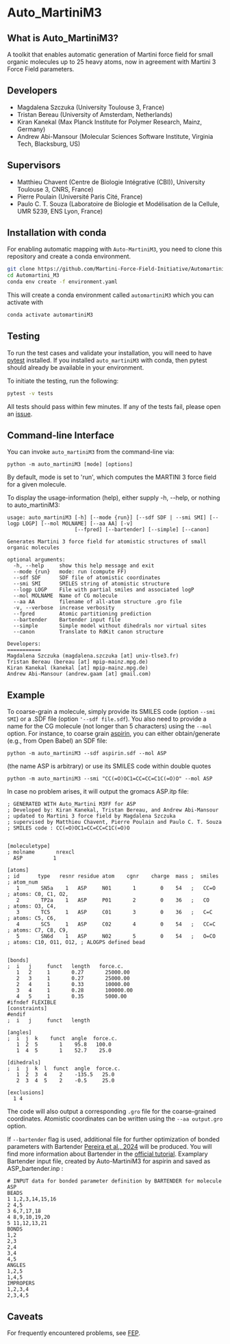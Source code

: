 Auto_MartiniM3
============

## What is Auto_MartiniM3?

A toolkit that enables automatic generation of Martini force field for small organic molecules up to 25 heavy atoms, now in agreement with Martini 3 Force Field parameters. 

## Developers
* Magdalena Szczuka (University Toulouse 3, France)
* Tristan Bereau (University of Amsterdam, Netherlands)   
* Kiran Kanekal (Max Planck Institute for Polymer Research, Mainz, Germany)     
* Andrew Abi-Mansour (Molecular Sciences Software Institute, Virginia Tech, Blacksburg, US)

## Supervisors
* Matthieu Chavent (Centre de Biologie Intégrative (CBI)), University Toulouse 3, CNRS, France)
* Pierre Poulain (Université Paris Cité, France)
* Paulo C. T. Souza (Laboratoire de Biologie et Modélisation de la Cellule, UMR 5239, ENS Lyon, France)

## Installation with conda

 For enabling automatic mapping with `Auto-MartiniM3`, you need to clone this repository and create a conda environment.

```bash
git clone https://github.com/Martini-Force-Field-Initiative/Automartini_M3.git
cd Automartini_M3
conda env create -f environment.yaml
```

This will create a conda environment called `automartiniM3` which you can activate with

```bash
conda activate automartiniM3
```

## Testing

To run the test cases and validate your installation, you will need to have [pytest](https://docs.pytest.org/en/stable/getting-started.html) 
installed. If you installed `auto_martiniM3` with conda, then pytest should already be available in your environment.

To initiate the testing, run the following:
```bash
pytest -v tests
```

All tests should pass within few minutes. If any of the tests fail, please open an [issue](https://github.com/Martini-Force-Field-Initiative/Automartini_M3/issues).

## Command-line Interface
You can invoke `auto_martiniM3` from the command-line via:
```
python -m auto_martiniM3 [mode] [options]
```
By default, mode is set to 'run', which computes the MARTINI 3 force field for a given molecule.

To display the usage-information (help), either supply -h, --help, or nothing to auto_martiniM3:
 
```
usage: auto_martiniM3 [-h] [--mode {run}] [--sdf SDF | --smi SMI] [--logp LOGP] [--mol MOLNAME] [--aa AA] [-v]
                      [--fpred] [--bartender] [--simple] [--canon]

Generates Martini 3 force field for atomistic structures of small organic molecules

optional arguments:
  -h, --help     show this help message and exit
  --mode {run}   mode: run (compute FF)
  --sdf SDF      SDF file of atomistic coordinates
  --smi SMI      SMILES string of atomistic structure
  --logp LOGP    File with partial smiles and associated logP
  --mol MOLNAME  Name of CG molecule
  --aa AA        filename of all-atom structure .gro file
  -v, --verbose  increase verbosity
  --fpred        Atomic partitioning prediction
  --bartender    Bartender input file
  --simple       Simple model without dihedrals nor virtual sites
  --canon        Translate to RdKit canon structure

Developers:
===========
Magdalena Szczuka (magdalena.szczuka [at] univ-tlse3.fr)
Tristan Bereau (bereau [at] mpip-mainz.mpg.de)
Kiran Kanekal (kanekal [at] mpip-mainz.mpg.de)
Andrew Abi-Mansour (andrew.gaam [at] gmail.com)
```

## Example
To coarse-grain a molecule, simply provide its SMILES code (option `--smi SMI`) or a .SDF file (option `'--sdf file.sdf`). You also need to provide a name for the CG molecule (not longer than 5 characters) using the `--mol` option.  For instance, to coarse grain [aspirin](https://pubchem.ncbi.nlm.nih.gov/compound/2244#section=2D-Structure), you can either obtain/generate (e.g., from Open Babel) an SDF file:
```
python -m auto_martiniM3 --sdf aspirin.sdf --mol ASP 
```
(the name ASP is arbitrary) or use its SMILES code within double quotes
```
python -m auto_martiniM3 --smi "CC(=O)OC1=CC=CC=C1C(=O)O" --mol ASP 
```
In case no problem arises, it will output the gromacs ASP.itp file:
```
; GENERATED WITH Auto_Martini M3FF for ASP
; Developed by: Kiran Kanekal, Tristan Bereau, and Andrew Abi-Mansour
; updated to Martini 3 force field by Magdalena Szczuka
; supervised by Matthieu Chavent, Pierre Poulain and Paulo C. T. Souza 
; SMILES code : CC(=O)OC1=CC=CC=C1C(=O)O


[moleculetype]
; molname       nrexcl
  ASP          1

[atoms]
; id      type   resnr residue atom    cgnr    charge  mass ;  smiles    ; atom_num
   1       SN5a    1   ASP     N01       1        0    54   ;   CC=O     ; atoms: C0, C1, O2,          
   2       TP2a    1   ASP     P01       2        0    36   ;   CO       ; atoms: O3, C4,          
   3       TC5     1   ASP     C01       3        0    36   ;   C=C      ; atoms: C5, C6,          
   4       SC5     1   ASP     C02       4        0    54   ;   CC=C     ; atoms: C7, C8, C9,          
   5       SN6d    1   ASP     N02       5        0    54   ;   O=CO     ; atoms: C10, O11, O12, ; ALOGPS defined bead


[bonds]
;  i   j     funct   length   force.c.
   1   2     1       0.27       25000.00
   2   3     1       0.27       25000.00
   2   4     1       0.33       10000.00
   3   4     1       0.28       100000.00
   4   5     1       0.35       5000.00
#ifndef FLEXIBLE
[constraints]
#endif
;  i   j     funct   length

[angles]
;  i  j  k    funct  angle  force.c.
   1  2  5       1    95.8   100.0
   1  4  5       1    52.7    25.0

[dihedrals]
;  i  j  k  l  funct  angle  force.c.
   1  2  3  4    2    -135.5   25.0   
   2  3  4  5    2    -0.5     25.0   

[exclusions]
  1 4
```
The code will also output a corresponding `.gro` file for the coarse-grained coordinates.
Atomistic coordinates can be written using the `--aa output.gro` option.

If `--bartender` flag is used, additional file for further optimization of bonded parameters with Bartender [Pereira et al., 2024](10.1021/acs.jctc.4c00275) will be produced. You will find more information about Bartender in the [official tutorial](https://github.com/Martini-Force-Field-Initiative/Bartender.git). Examplary Bartender input file, created by Auto-MartiniM3 for aspirin and saved as ASP_bartender.inp : 
```
# INPUT data for bonded parameter definition by BARTENDER for molecule ASP
BEADS
1 1,2,3,14,15,16
2 4,5
3 6,7,17,18
4 8,9,10,19,20
5 11,12,13,21
BONDS
1,2
2,3
2,4
3,4
4,5
ANGLES
1,2,5
1,4,5
IMPROPERS
1,2,3,4
2,3,4,5
```
## Caveats

For frequently encountered problems, see [FEP](FEP.md).

